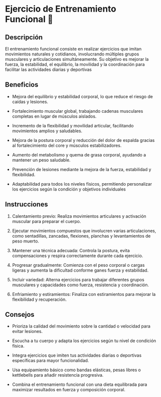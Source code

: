# Ejercicio de Entrenamiento Funcional 🏃

## Descripción 
El entrenamiento funcional consiste en realizar ejercicios que imitan movimientos naturales y cotidianos, involucrando múltiples grupos musculares y articulaciones simultáneamente. Su objetivo es mejorar la fuerza, la estabilidad, el equilibrio, la movilidad y la coordinación para facilitar las actividades diarias y deportivas

## Beneficios
* Mejora del equilibrio y estabilidad corporal, lo que reduce el riesgo de caídas y lesiones.

* Fortalecimiento muscular global, trabajando cadenas musculares completas en lugar de músculos aislados.

* Incremento de la flexibilidad y movilidad articular, facilitando movimientos amplios y saludables.

* Mejora de la postura corporal y reducción del dolor de espalda gracias al fortalecimiento del core y músculos estabilizadores.

* Aumento del metabolismo y quema de grasa corporal, ayudando a mantener un peso saludable.

* Prevención de lesiones mediante la mejora de la fuerza, estabilidad y flexibilidad.

* Adaptabilidad para todos los niveles físicos, permitiendo personalizar los ejercicios según la condición y objetivos individuales

## Instrucciones
1. Calentamiento previo: Realiza movimientos articulares y activación muscular para preparar el cuerpo.

2. Ejecutar movimientos compuestos que involucren varias articulaciones, como sentadillas, zancadas, flexiones, planchas y levantamientos de peso muerto.

3. Mantener una técnica adecuada: Controla la postura, evita compensaciones y respira correctamente durante cada ejercicio.

4. Progresar gradualmente: Comienza con el peso corporal o cargas ligeras y aumenta la dificultad conforme ganes fuerza y estabilidad.

5. Incluir variedad: Alterna ejercicios para trabajar diferentes grupos musculares y capacidades como fuerza, resistencia y coordinación.

6. Enfriamiento y estiramientos: Finaliza con estiramientos para mejorar la flexibilidad y recuperación.

## Consejos
+ Prioriza la calidad del movimiento sobre la cantidad o velocidad para evitar lesiones.

+ Escucha a tu cuerpo y adapta los ejercicios según tu nivel de condición física.

+ Integra ejercicios que imiten tus actividades diarias o deportivas específicas para mayor funcionalidad.

+ Usa equipamiento básico como bandas elásticas, pesas libres o kettlebells para añadir resistencia progresiva.

+ Combina el entrenamiento funcional con una dieta equilibrada para maximizar resultados en fuerza y composición corporal.